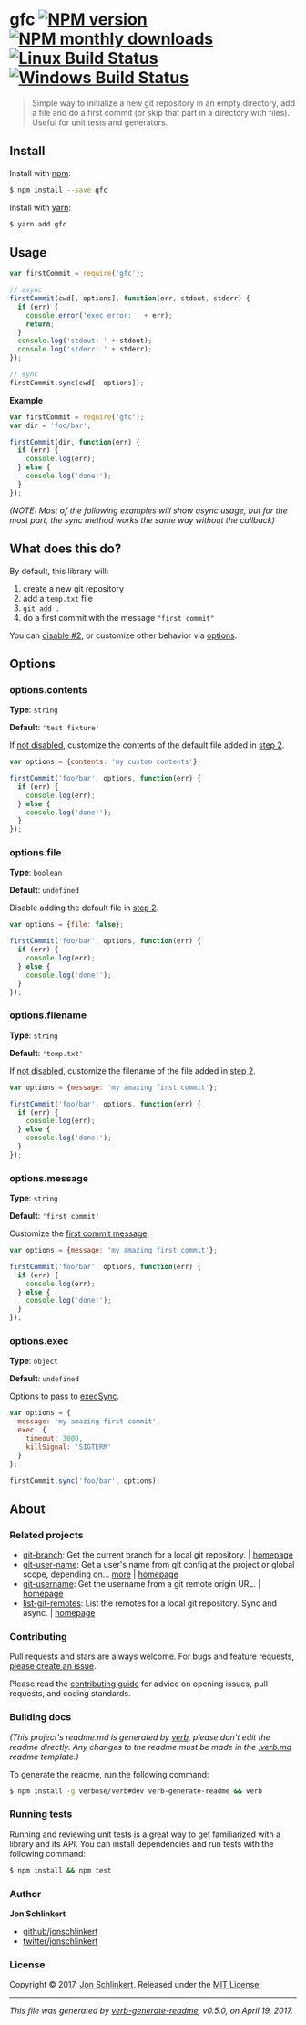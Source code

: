 # gfc [![NPM version](https://img.shields.io/npm/v/gfc.svg?style=flat)](https://www.npmjs.com/package/gfc) [![NPM monthly downloads](https://img.shields.io/npm/dm/gfc.svg?style=flat)](https://npmjs.org/package/gfc) [![Linux Build Status](https://img.shields.io/travis/jonschlinkert/gfc.svg?style=flat&label=Travis)](https://travis-ci.org/jonschlinkert/gfc) [![Windows Build Status](https://img.shields.io/appveyor/ci/jonschlinkert/gfc.svg?style=flat&label=AppVeyor)](https://ci.appveyor.com/project/jonschlinkert/gfc)

> Simple way to initialize a new git repository in an empty directory, add a file and do a first commit (or skip that part in a directory with files). Useful for unit tests and generators.

## Install

Install with [npm](https://www.npmjs.com/):

```sh
$ npm install --save gfc
```

Install with [yarn](https://yarnpkg.com):

```sh
$ yarn add gfc
```

## Usage

```js
var firstCommit = require('gfc');

// async
firstCommit(cwd[, options], function(err, stdout, stderr) {
  if (err) {
    console.error('exec error: ' + err);
    return;
  }
  console.log('stdout: ' + stdout);
  console.log('stderr: ' + stderr);
});

// sync
firstCommit.sync(cwd[, options]);
```

**Example**

```js
var firstCommit = require('gfc');
var dir = 'foo/bar';

firstCommit(dir, function(err) {
  if (err) {
    console.log(err);
  } else {
    console.log('done!');
  }
});
```

_(NOTE: Most of the following examples will show async usage, but for the most part, the sync method works the same way without the callback)_

## What does this do?

By default, this library will:

1. create a new git repository
2. add a `temp.txt` file
3. `git add .`
4. do a first commit with the message `"first commit"`

You can [disable #2](#optionsfile), or customize other behavior via [options](#options).

## Options

### options.contents

**Type**: `string`

**Default**: `'test fixture'`

If [not disabled](#optionsfile), customize the contents of the default file added in [step 2](#what-does-this-do).

```js
var options = {contents: 'my custom contents'};

firstCommit('foo/bar', options, function(err) {
  if (err) {
    console.log(err);
  } else {
    console.log('done!');
  }
});
```

### options.file

**Type**: `boolean`

**Default**: `undefined`

Disable adding the default file in [step 2](#what-does-this-do).

```js
var options = {file: false};

firstCommit('foo/bar', options, function(err) {
  if (err) {
    console.log(err);
  } else {
    console.log('done!');
  }
});
```

### options.filename

**Type**: `string`

**Default**: `'temp.txt'`

If [not disabled](#optionsfile), customize the filename of the file added in [step 2](#what-does-this-do).

```js
var options = {message: 'my amazing first commit'};

firstCommit('foo/bar', options, function(err) {
  if (err) {
    console.log(err);
  } else {
    console.log('done!');
  }
});
```

### options.message

**Type**: `string`

**Default**: `'first commit'`

Customize the [first commit message](#what-does-this-do).

```js
var options = {message: 'my amazing first commit'};

firstCommit('foo/bar', options, function(err) {
  if (err) {
    console.log(err);
  } else {
    console.log('done!');
  }
});
```

### options.exec

**Type**: `object`

**Default**: `undefined`

Options to pass to [execSync](https://nodejs.org/api/child_process.html#child_process_child_process_execsync_command_options).

```js
var options = {
  message: 'my amazing first commit',
  exec: {
    timeout: 3000,
    killSignal: 'SIGTERM'
  }
};

firstCommit.sync('foo/bar', options);
```

## About

### Related projects

* [git-branch](https://www.npmjs.com/package/git-branch): Get the current branch for a local git repository. | [homepage](https://github.com/jonschlinkert/git-branch "Get the current branch for a local git repository.")
* [git-user-name](https://www.npmjs.com/package/git-user-name): Get a user's name from git config at the project or global scope, depending on… [more](https://github.com/jonschlinkert/git-user-name) | [homepage](https://github.com/jonschlinkert/git-user-name "Get a user's name from git config at the project or global scope, depending on what git uses in the current context.")
* [git-username](https://www.npmjs.com/package/git-username): Get the username from a git remote origin URL. | [homepage](https://github.com/jonschlinkert/git-username "Get the username from a git remote origin URL.")
* [list-git-remotes](https://www.npmjs.com/package/list-git-remotes): List the remotes for a local git repository. Sync and async. | [homepage](https://github.com/jonschlinkert/list-git-remotes "List the remotes for a local git repository. Sync and async.")

### Contributing

Pull requests and stars are always welcome. For bugs and feature requests, [please create an issue](../../issues/new).

Please read the [contributing guide](.github/contributing.md) for advice on opening issues, pull requests, and coding standards.

### Building docs

_(This project's readme.md is generated by [verb](https://github.com/verbose/verb-generate-readme), please don't edit the readme directly. Any changes to the readme must be made in the [.verb.md](.verb.md) readme template.)_

To generate the readme, run the following command:

```sh
$ npm install -g verbose/verb#dev verb-generate-readme && verb
```

### Running tests

Running and reviewing unit tests is a great way to get familiarized with a library and its API. You can install dependencies and run tests with the following command:

```sh
$ npm install && npm test
```

### Author

**Jon Schlinkert**

* [github/jonschlinkert](https://github.com/jonschlinkert)
* [twitter/jonschlinkert](https://twitter.com/jonschlinkert)

### License

Copyright © 2017, [Jon Schlinkert](https://github.com/jonschlinkert).
Released under the [MIT License](LICENSE).

***

_This file was generated by [verb-generate-readme](https://github.com/verbose/verb-generate-readme), v0.5.0, on April 19, 2017._